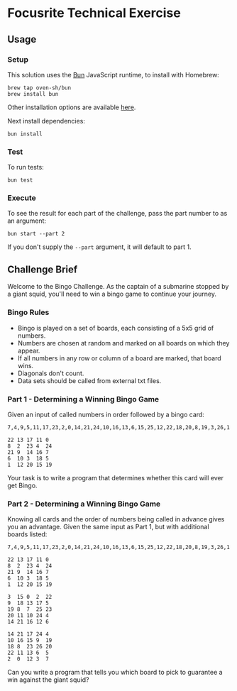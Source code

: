 # Focusrite Technical Exercise

## Usage

### Setup

This solution uses the [Bun](https://github.com/oven-sh/bun) JavaScript runtime, to install with Homebrew:

```shell
brew tap oven-sh/bun
brew install bun
```

Other installation options are available [here](https://bun.sh/docs/installation).

Next install dependencies:

```shell
bun install
```

### Test

To run tests:

```shell
bun test
```

### Execute

To see the result for each part of the challenge, pass the part number to as an argument:

```shell
bun start --part 2
```

If you don't supply the `--part` argument, it will default to part 1.

## Challenge Brief

Welcome to the Bingo Challenge. As the captain of a submarine stopped by a giant squid, you'll need to win a bingo game
to continue your journey.

### Bingo Rules

- Bingo is played on a set of boards, each consisting of a 5x5 grid of numbers.
- Numbers are chosen at random and marked on all boards on which they appear.
- If all numbers in any row or column of a board are marked, that board wins.
- Diagonals don't count.
- Data sets should be called from external txt files.

### Part 1 - Determining a Winning Bingo Game

Given an input of called numbers in order followed by a bingo card:

```text
7,4,9,5,11,17,23,2,0,14,21,24,10,16,13,6,15,25,12,22,18,20,8,19,3,26,1

22 13 17 11 0
8  2  23 4  24
21 9  14 16 7
6  10 3  18 5
1  12 20 15 19
```

Your task is to write a program that determines whether this card will ever get Bingo.

### Part 2 - Determining a Winning Bingo Game

Knowing all cards and the order of numbers being called in advance gives you an advantage. Given the same input as Part
1, but with additional boards listed:

```text
7,4,9,5,11,17,23,2,0,14,21,24,10,16,13,6,15,25,12,22,18,20,8,19,3,26,1

22 13 17 11 0
8  2  23 4  24
21 9  14 16 7
6  10 3  18 5
1  12 20 15 19

3  15 0  2  22
9  18 13 17 5
19 8  7  25 23
20 11 10 24 4
14 21 16 12 6

14 21 17 24 4
10 16 15 9  19
18 8  23 26 20
22 11 13 6  5
2  0  12 3  7
```

Can you write a program that tells you which board to pick to guarantee a win against the giant squid?